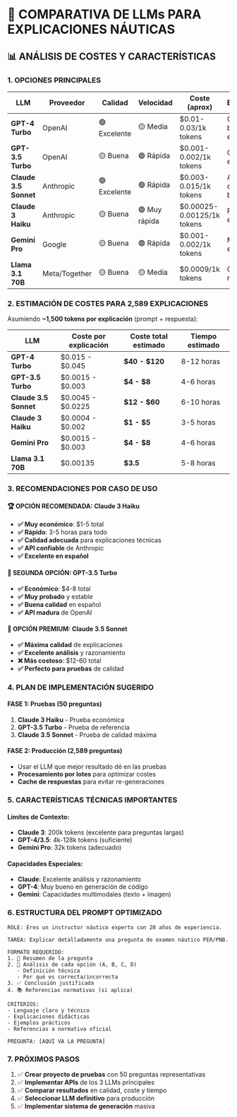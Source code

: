 # 🤖 COMPARATIVA DE LLMs PARA EXPLICACIONES NÁUTICAS

## 📊 ANÁLISIS DE COSTES Y CARACTERÍSTICAS

### **1. OPCIONES PRINCIPALES**

| LLM | Proveedor | Calidad | Velocidad | Coste (aprox) | Especialización |
|-----|-----------|---------|-----------|---------------|-----------------|
| **GPT-4 Turbo** | OpenAI | 🟢 Excelente | 🟡 Media | $0.01-0.03/1k tokens | General, muy bueno en español |
| **GPT-3.5 Turbo** | OpenAI | 🟡 Buena | 🟢 Rápida | $0.001-0.002/1k tokens | General, económico |
| **Claude 3.5 Sonnet** | Anthropic | 🟢 Excelente | 🟢 Rápida | $0.003-0.015/1k tokens | Análisis detallado, muy bueno |
| **Claude 3 Haiku** | Anthropic | 🟡 Buena | 🟢 Muy rápida | $0.00025-0.00125/1k tokens | Rápido y económico |
| **Gemini Pro** | Google | 🟡 Buena | 🟢 Rápida | $0.001-0.002/1k tokens | Multimodal, económico |
| **Llama 3.1 70B** | Meta/Together | 🟡 Buena | 🟡 Media | $0.0009/1k tokens | Open source, muy económico |

### **2. ESTIMACIÓN DE COSTES PARA 2,589 EXPLICACIONES**

Asumiendo **~1,500 tokens por explicación** (prompt + respuesta):

| LLM | Coste por explicación | Coste total estimado | Tiempo estimado |
|-----|----------------------|---------------------|-----------------|
| **GPT-4 Turbo** | $0.015 - $0.045 | **$40 - $120** | 8-12 horas |
| **GPT-3.5 Turbo** | $0.0015 - $0.003 | **$4 - $8** | 4-6 horas |
| **Claude 3.5 Sonnet** | $0.0045 - $0.0225 | **$12 - $60** | 6-10 horas |
| **Claude 3 Haiku** | $0.0004 - $0.002 | **$1 - $5** | 3-5 horas |
| **Gemini Pro** | $0.0015 - $0.003 | **$4 - $8** | 4-6 horas |
| **Llama 3.1 70B** | $0.00135 | **$3.5** | 5-8 horas |

### **3. RECOMENDACIONES POR CASO DE USO**

#### 🏆 **OPCIÓN RECOMENDADA: Claude 3 Haiku**
- **✅ Muy económico**: $1-5 total
- **✅ Rápido**: 3-5 horas para todo
- **✅ Calidad adecuada** para explicaciones técnicas
- **✅ API confiable** de Anthropic
- **✅ Excelente en español**

#### 🥈 **SEGUNDA OPCIÓN: GPT-3.5 Turbo**
- **✅ Económico**: $4-8 total
- **✅ Muy probado** y estable
- **✅ Buena calidad** en español
- **✅ API madura** de OpenAI

#### 🥉 **OPCIÓN PREMIUM: Claude 3.5 Sonnet**
- **✅ Máxima calidad** de explicaciones
- **✅ Excelente análisis** y razonamiento
- **❌ Más costoso**: $12-60 total
- **✅ Perfecto para pruebas** de calidad

### **4. PLAN DE IMPLEMENTACIÓN SUGERIDO**

#### **FASE 1: Pruebas (50 preguntas)**
1. **Claude 3 Haiku** - Prueba económica
2. **GPT-3.5 Turbo** - Prueba de referencia  
3. **Claude 3.5 Sonnet** - Prueba de calidad máxima

#### **FASE 2: Producción (2,589 preguntas)**
- Usar el LLM que mejor resultado dé en las pruebas
- **Procesamiento por lotes** para optimizar costes
- **Cache de respuestas** para evitar re-generaciones

### **5. CARACTERÍSTICAS TÉCNICAS IMPORTANTES**

#### **Límites de Contexto:**
- **Claude 3**: 200k tokens (excelente para preguntas largas)
- **GPT-4/3.5**: 4k-128k tokens (suficiente)
- **Gemini Pro**: 32k tokens (adecuado)

#### **Capacidades Especiales:**
- **Claude**: Excelente análisis y razonamiento
- **GPT-4**: Muy bueno en generación de código
- **Gemini**: Capacidades multimodales (texto + imagen)

### **6. ESTRUCTURA DEL PROMPT OPTIMIZADO**

```
ROLE: Eres un instructor náutico experto con 20 años de experiencia.

TAREA: Explicar detalladamente una pregunta de examen náutico PER/PNB.

FORMATO REQUERIDO:
1. 🔹 Resumen de la pregunta
2. 🔹 Análisis de cada opción (A, B, C, D)
   - Definición técnica
   - Por qué es correcta/incorrecta
3. ✅ Conclusión justificada
4. 📚 Referencias normativas (si aplica)

CRITERIOS:
- Lenguaje claro y técnico
- Explicaciones didácticas
- Ejemplos prácticos
- Referencias a normativa oficial

PREGUNTA: [AQUÍ VA LA PREGUNTA]
```

### **7. PRÓXIMOS PASOS**

1. ✅ **Crear proyecto de pruebas** con 50 preguntas representativas
2. ✅ **Implementar APIs** de los 3 LLMs principales  
3. ✅ **Comparar resultados** en calidad, coste y tiempo
4. ✅ **Seleccionar LLM definitivo** para producción
5. ✅ **Implementar sistema de generación** masiva
